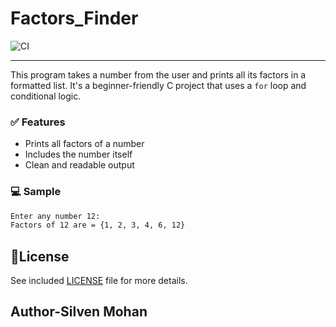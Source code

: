 # Factors_Finder

![CI](https://github.com/silven-mohan/Factors_Finder/actions/workflows/.github/workflows/main.yml/badge.svg)

-----

This program takes a number from the user and prints all its factors in a formatted list. It's a beginner-friendly C project that uses a `for` loop and conditional logic.

### ✅ Features
- Prints all factors of a number
- Includes the number itself
- Clean and readable output

### 💻 Sample
```bash
Enter any number 12:
Factors of 12 are = {1, 2, 3, 4, 6, 12}
```

## 📃License

  See included [LICENSE](./LICENSE) file for more details.


## Author-Silven Mohan
